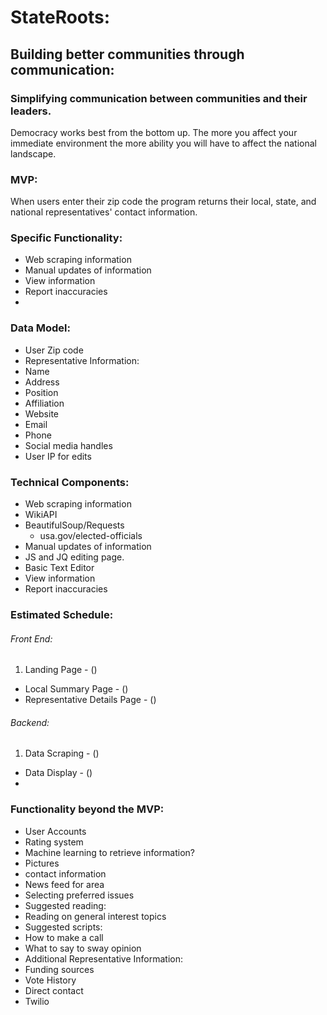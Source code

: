# StateRoots:

## Building better communities through communication:
### Simplifying communication between communities and their leaders.

Democracy works best from the bottom up. The more you affect your immediate environment the more ability you will have to affect the national landscape.

### MVP:

When users enter their zip code the program returns their local, state, and national representatives' contact information.

### Specific Functionality:

* Web scraping information
* Manual updates of information
* View information
* Report inaccuracies
*

### Data Model:

* User Zip code
* Representative Information:
 * Name
 * Address
 * Position
 * Affiliation
 * Website
 * Email
 * Phone
 * Social media handles
* User IP for edits

### Technical Components:

* Web scraping information
 * WikiAPI
 * BeautifulSoup/Requests
   * usa.gov/elected-officials
* Manual updates of information
 * JS and JQ editing page.
 * Basic Text Editor
* View information
* Report inaccuracies

### Estimated Schedule:

###### Front End:
1. Landing Page - ()
* Local Summary Page - ()
* Representative Details Page - ()

###### Backend:
1. Data Scraping - ()
* Data Display - ()
*

### Functionality beyond the MVP:

* User Accounts
* Rating system
* Machine learning to retrieve information?
 * Pictures
 * contact information
* News feed for area
* Selecting preferred issues
* Suggested reading:
 * Reading on general interest topics
* Suggested scripts:
 * How to make a call
 * What to say to sway opinion
* Additional Representative Information:
 * Funding sources
 * Vote History
* Direct contact
 * Twilio
